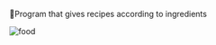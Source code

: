 🔹Program that gives recipes according to ingredients

<img src="https://github.com/Cangozler/BasicFoodRecipes/blob/main/CookPls/Recipe.png" alt="food" id="image">
